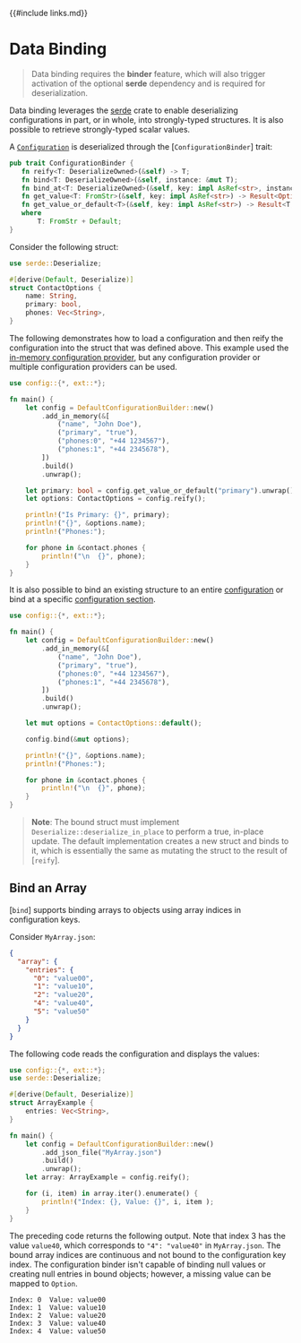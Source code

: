 {{#include links.md}}

# Data Binding

>Data binding requires the **binder** feature, which will also trigger activation of the optional **serde** dependency and is required for deserialization.

Data binding leverages the [serde](https://crates.io/crates/serde) crate to enable deserializing configurations in part, or in whole, into strongly-typed structures. It is also possible to retrieve strongly-typed scalar values.

A [`Configuration`](abstractions.md#configuration) is deserialized through the [`ConfigurationBinder`] trait:

```rust
pub trait ConfigurationBinder {
   fn reify<T: DeserializeOwned>(&self) -> T;
   fn bind<T: DeserializeOwned>(&self, instance: &mut T);
   fn bind_at<T: DeserializeOwned>(&self, key: impl AsRef<str>, instance: &mut T);
   fn get_value<T: FromStr>(&self, key: impl AsRef<str>) -> Result<Option<T>, T::Err>;
   fn get_value_or_default<T>(&self, key: impl AsRef<str>) -> Result<T, T::Err>
   where
       T: FromStr + Default;
}
```

Consider the following struct:

```rust
use serde::Deserialize;

#[derive(Default, Deserialize)]
struct ContactOptions {
    name: String,
    primary: bool,
    phones: Vec<String>,
}
```

The following demonstrates how to load a configuration and then reify the configuration into the struct that was defined above. This example used the [in-memory configuration provider](memory.md), but any configuration provider or multiple configuration providers can be used.

```rust
use config::{*, ext::*};

fn main() {
    let config = DefaultConfigurationBuilder::new()
        .add_in_memory(&[
            ("name", "John Doe"),
            ("primary", "true"),
            ("phones:0", "+44 1234567"),
            ("phones:1", "+44 2345678"),
        ])
        .build()
        .unwrap();

    let primary: bool = config.get_value_or_default("primary").unwrap();
    let options: ContactOptions = config.reify();

    println!("Is Primary: {}", primary);
    println!("{}", &options.name);
    println!("Phones:");

    for phone in &contact.phones {
        println!("\n  {}", phone);
    }
}
```

It is also possible to bind an existing structure to an entire [configuration](abstractions.md#configuration) or bind at a specific [configuration section](abstractions.md#configuration-section).

```rust
use config::{*, ext::*};

fn main() {
    let config = DefaultConfigurationBuilder::new()
        .add_in_memory(&[
            ("name", "John Doe"),
            ("primary", "true"),
            ("phones:0", "+44 1234567"),
            ("phones:1", "+44 2345678"),
        ])
        .build()
        .unwrap();

    let mut options = ContactOptions::default();

    config.bind(&mut options);

    println!("{}", &options.name);
    println!("Phones:");

    for phone in &contact.phones {
        println!("\n  {}", phone);
    }
}
```

>**Note**: The bound struct must implement `Deserialize::deserialize_in_place` to perform a true, in-place update. The default implementation creates a new struct and binds to it, which is essentially the same as mutating the struct to the result of [`reify`].

## Bind an Array

[`bind`] supports binding arrays to objects using array indices in configuration keys.

Consider `MyArray.json`:

```json
{
  "array": {
    "entries": {
      "0": "value00",
      "1": "value10",
      "2": "value20",
      "4": "value40",
      "5": "value50"
    }
  }
}
```

The following code reads the configuration and displays the values:

```rust
use config::{*, ext::*};
use serde::Deserialize;

#[derive(Default, Deserialize)]
struct ArrayExample {
    entries: Vec<String>,
}

fn main() {
    let config = DefaultConfigurationBuilder::new()
        .add_json_file("MyArray.json")
        .build()
        .unwrap();
    let array: ArrayExample = config.reify();

    for (i, item) in array.iter().enumerate() {
        println!("Index: {}, Value: {}", i, item );
    }
}
```

The preceding code returns the following output. Note that index 3 has the value `value40`, which corresponds to `"4": "value40"` in `MyArray.json`. The bound array indices are continuous and not bound to the configuration key index. The configuration binder isn't capable of binding null values or creating null entries in bound objects; however, a missing value can be mapped to `Option`.

```text
Index: 0  Value: value00
Index: 1  Value: value10
Index: 2  Value: value20
Index: 3  Value: value40
Index: 4  Value: value50
```